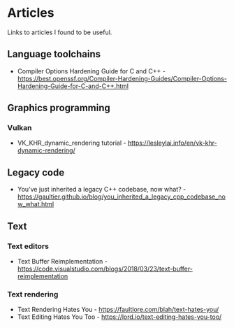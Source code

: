 # Articles
Links to articles I found to be useful.

## Language toolchains
* Compiler Options Hardening Guide for C and C++ - https://best.openssf.org/Compiler-Hardening-Guides/Compiler-Options-Hardening-Guide-for-C-and-C++.html

## Graphics programming
### Vulkan
* VK_KHR_dynamic_rendering tutorial - https://lesleylai.info/en/vk-khr-dynamic-rendering/

## Legacy code
* You’ve just inherited a legacy C++ codebase, now what? - https://gaultier.github.io/blog/you_inherited_a_legacy_cpp_codebase_now_what.html

## Text
### Text editors
* Text Buffer Reimplementation - https://code.visualstudio.com/blogs/2018/03/23/text-buffer-reimplementation

### Text rendering
* Text Rendering Hates You - https://faultlore.com/blah/text-hates-you/
* Text Editing Hates You Too - https://lord.io/text-editing-hates-you-too/
